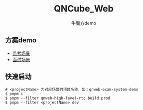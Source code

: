 <div align="center">
    <h1>QNCube_Web</h1>
    <p>牛魔方demo</p>
</div>

## 方案demo

* [监考场景](./packages/demo/qnweb-exam-system-demo)
* [面试场景](./packages/demo/qnweb-interview-demo)

## 快速启动

```shell
# <projectName> 为对应场景的项目名称，如：qnweb-exam-system-demo
$ pnpm i
$ pnpm --filter qnweb-high-level-rtc build:prod
$ pnpm --filter <projectName> dev
```
